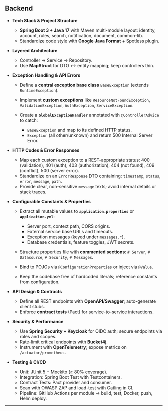 ## Backend

* **Tech Stack & Project Structure**

  * **Spring Boot 3 + Java 17** with Maven multi-module layout: identity, account, rules, search, notification, document, common-lib.
  * Standardize code style with **Google Java Format** + Spotless plugin.

* **Layered Architecture**

  * Controller → Service → Repository.
  * Use **MapStruct** for DTO ↔ entity mapping; keep controllers thin.

* **Exception Handling & API Errors**

  * Define a **central exception base class** `BaseException` (extends `RuntimeException`).
  * Implement **custom exceptions** like `ResourceNotFoundException`, `ValidationException`, `AuthException`, `ServiceException`.
  * Create a **`GlobalExceptionHandler`** annotated with `@ControllerAdvice` to catch:

    * `BaseException` and map to its defined HTTP status.
    * `Exception` (all other/unknown) and return 500 Internal Server Error.

* **HTTP Codes & Error Responses**

  * Map each custom exception to a REST-appropriate status: 400 (validation), 401 (auth), 403 (authorization), 404 (not found), 409 (conflict), 500 (server error).
  * Standardize on an `ErrorResponse` DTO containing: `timestamp`, `status`, `error`, `message`, `path`.
  * Provide clear, non-sensitive `message` texts; avoid internal details or stack traces.

* **Configurable Constants & Properties**

  * Extract all mutable values to **`application.properties`** or **`application.yml`**:

    * Server port, context path, CORS origins.
    * External service base URLs and timeouts.
    * Exception messages (keyed under `messages.*`).
    * Database credentials, feature toggles, JWT secrets.
  * Structure properties file with **commented sections**: `# Server`, `# Datasource`, `# Security`, `# Messages`.
  * Bind to POJOs via `@ConfigurationProperties` or inject via `@Value`.
  * Keep the codebase free of hardcoded literals; reference constants from configuration.

* **API Design & Contracts**

  * Define all REST endpoints with **OpenAPI/Swagger**; auto-generate client stubs.
  * Enforce **contract tests** (Pact) for service-to-service interactions.

* **Security & Performance**

  * Use **Spring Security + Keycloak** for OIDC auth; secure endpoints via roles and scopes.
  * Rate-limit critical endpoints with **Bucket4j**.
  * Instrument with **OpenTelemetry**; expose metrics on `/actuator/prometheus`.

* **Testing & CI/CD**

  * Unit: JUnit 5 + Mockito (≥ 80% coverage).
  * Integration: Spring Boot Test with Testcontainers.
  * Contract Tests: Pact provider and consumer.
  * Scan with OWASP ZAP and load-test with Gatling in CI.
  * Pipeline: GitHub Actions per module → build, test, Docker, push, Helm deploy.

---
